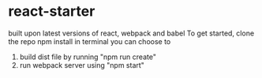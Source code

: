 # react-starter
built upon latest versions of react, webpack and babel
To get started, 
clone the repo
npm install 
in terminal you can choose to
  1) build dist file by running "npm run create"
  2) run webpack server using "npm start"
